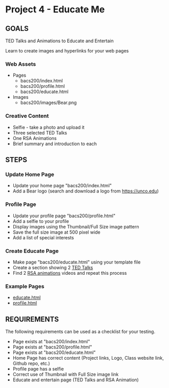 # Project 4 - Educate Me 

## GOALS

TED Talks and Animations to Educate and Entertain

Learn to create images and hyperlinks for your web pages


### Web Assets
* Pages
    * bacs200/index.html
    * bacs200/profile.html
    * bacs200/educate.html
* Images
    * bacs200/images/Bear.png


### Creative Content
* Selfie - take a photo and upload it
* Three selected TED Talks
* One RSA Animations
* Brief summary and introduction to each


## STEPS

### Update Home Page
* Update your home page "bacs200/index.html"
* Add a Bear logo (search and download a logo from https://unco.edu)

### Profile Page
* Update your profile page "bacs200/profile.html"
* Add a selfie to your profile
* Display images using the Thumbnail/Full Size image pattern
* Save the full size image at 500 pixel wide
* Add a list of special interests


### Create Educate Page
* Make page "bacs200/educate.html" using your template file
* Create a section showing 2 [TED Talks](https://www.ted.com/talks)
* Find 2 [RSA animations](https://www.youtube.com/playlist?list=PL39BF9545D740ECFF) videos and
repeat this process


### Example Pages
* [educate.html](https://sanchez-s.github.io/bacs200/educate.html)
* [profile.html](https://sanchez-s.github.io/bacs200/profile.html)



## REQUIREMENTS

The following requirements can be used as a checklist for your testing.

* Page exists at "bacs200/index.html"
* Page exists at "bacs200/profile.html"
* Page exists at "bacs200/educate.html"
* Home Page has correct content (Project links, Logo, Class website link, Github repo, etc.)
* Profile page has a selfie
* Correct use of Thumbnail with Full Size image link
* Educate and entertain page (TED Talks and RSA Animation)

